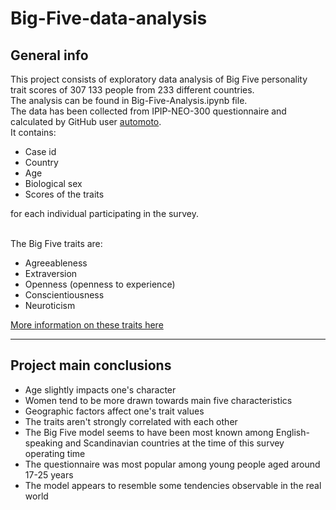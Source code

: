 # Big-Five-data-analysis
## General info
This project consists of exploratory data analysis of Big Five personality trait scores of 307 133 people from 233 different countries.
<br>The analysis can be found in Big-Five-Analysis.ipynb file.
<br>The data has been collected from IPIP-NEO-300 questionnaire and calculated by GitHub user [automoto](https://github.com/automoto).
<br>It contains:
- Case id
- Country
- Age
- Biological sex
- Scores of the traits

for each individual participating in the survey.

<br>The Big Five traits are:
- Agreeableness
- Extraversion
- Openness (openness to experience)
- Conscientiousness
- Neuroticism

[More information on these traits here](https://en.wikipedia.org/wiki/Big_Five_personality_traits#Descriptions_of_the_particular_personality_traits)

***
## Project main conclusions
- Age slightly impacts one's character
- Women tend to be more drawn towards main five characteristics
- Geographic factors affect one's trait values
- The traits aren't strongly correlated with each other
- The Big Five model seems to have been most known among English-speaking and Scandinavian countries at the time of this survey operating time
- The questionnaire was most popular among young people aged around 17-25 years
- The model appears to resemble some tendencies observable in the real world 
